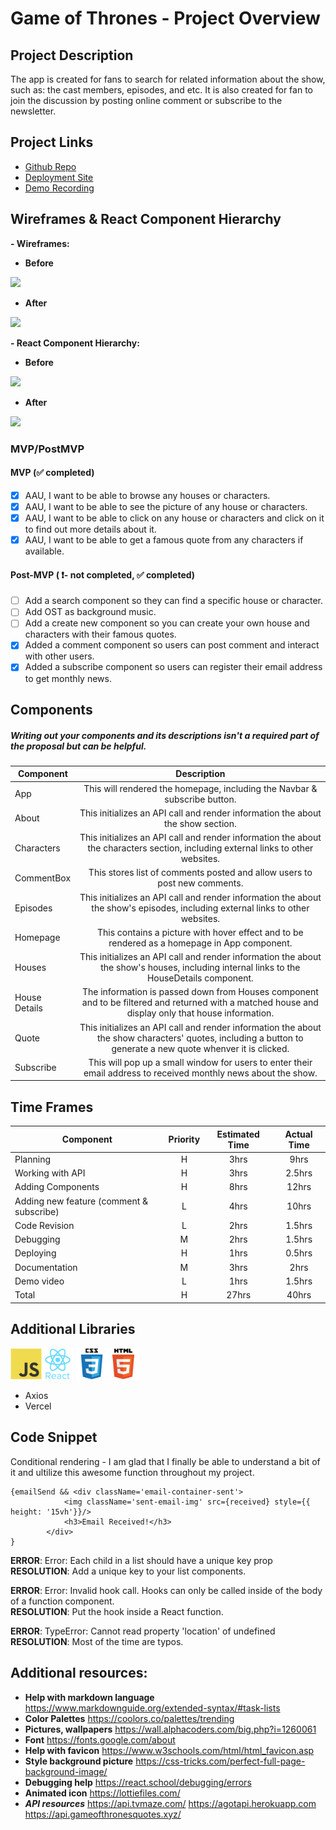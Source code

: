 # Game of Thrones - Project Overview

## Project Description

The app is created for fans to search for related information about the show, such as: the cast members, episodes, and etc. It is also created for fan to join the discussion by posting online comment or subscribe to the newsletter.

## Project Links

- [Github Repo](https://github.com/nghiavo24/game-of-thrones)
- [Deployment Site](https://game-of-thrones-nu.vercel.app/)
- [Demo Recording](https://youtu.be/tyeAdyQTPDM)

## Wireframes & React Component Hierarchy
**- Wireframes:**
- **Before**
<img src="https://i.imgur.com/zP3fQea.png">

- **After**
<img src="https://i.imgur.com/a9jOvcp.png">

**- React Component Hierarchy:**

- **Before**

<img src="https://i.imgur.com/ThQPlgo.png">

- **After**

<img src="https://i.imgur.com/yhK9n8S.png">


### MVP/PostMVP

#### MVP (✅ completed)

- [x] AAU, I want to be able to browse any houses or characters. 
- [x] AAU, I want to be able to see the picture of any house or characters.
- [x] AAU, I want to be able to click on any house or characters and click on it to find out more details about it.
- [x] AAU, I want to be able to get a famous quote from any characters if available. 

#### Post-MVP ( ❗- not completed, ✅ completed)
- [ ] Add a search component so they can find a specific house or character.
- [ ] Add OST as background music.
- [ ] Add a create new component so you can create your own house and characters with their famous quotes.
- [x] Added a comment component so users can post comment and interact with other users.
- [x] Added a subscribe component so users can register their email address to get monthly news.

## Components
##### Writing out your components and its descriptions isn't a required part of the proposal but can be helpful.


| Component | Description | 
| --- | :---: |  
| App | This will rendered the homepage, including the Navbar & subscribe button.| 
| About | This initializes an API call and render information the about the show section.  | 
| Characters | This initializes an API call and render information the about the characters section, including external links to other websites. | 
| CommentBox | This stores list of comments posted and allow users to post new comments.  | 
| Episodes | This initializes an API call and render information the about the show's episodes, including external links to other websites. | 
| Homepage | This contains a picture with hover effect and to be rendered as a homepage in App component. | 
| Houses | This initializes an API call and render information the about the show's houses, including internal links to the HouseDetails component.  | 
| House Details | The information is passed down from Houses component and to be filtered and returned with a matched house and display only that house information.  | 
| Quote | This initializes an API call and render information the about the show characters' quotes, including a button to generate a new quote whenver it is clicked. | 
| Subscribe | This will pop up a small window for users to enter their email address to received monthly news about the show.  | 


## Time Frames


| Component | Priority | Estimated Time | Actual Time |
| --- | :---: |  :---: | :---: 
| Planning | H | 3hrs| 9hrs |
| Working with API | H | 3hrs| 2.5hrs |
| Adding Components| H | 8hrs| 12hrs |
| Adding new feature (comment & subscribe) | L | 4hrs| 10hrs |
| Code Revision | L | 2hrs| 1.5hrs |
| Debugging | M | 2hrs| 1.5hrs |
| Deploying | H | 1hrs| 0.5hrs |
| Documentation | M | 3hrs| 2hrs |
| Demo video | L | 1hrs| 1.5hrs |
| Total | H | 27hrs| 40hrs |

## Additional Libraries

 <img src="https://raw.githubusercontent.com/devicons/devicon/master/icons/javascript/javascript-original.svg" width=10% height=10%><img src="https://raw.githubusercontent.com/devicons/devicon/master/icons/react/react-original-wordmark.svg" width=10% height=10%> <img src="https://raw.githubusercontent.com/devicons/devicon/master/icons/css3/css3-original-wordmark.svg" width=10% height=10%><img src="https://raw.githubusercontent.com/devicons/devicon/master/icons/html5/html5-original-wordmark.svg" width=10% height=10%>
- Axios
- Vercel

## Code Snippet

Conditional rendering - I am glad that I finally be able to understand a bit of it and ultilize this awesome function throughout my project.

```
{emailSend && <div className='email-container-sent'>
            <img className='sent-email-img' src={received} style={{ height: '15vh'}}/>
            <h3>Email Received!</h3>
        </div>
}
```


**ERROR**: Error: Each child in a list should have a unique key prop                              
**RESOLUTION**: Add a unique key to your list components.

**ERROR**: Error: Invalid hook call. Hooks can only be called inside of the body of a function component.                            
**RESOLUTION**: Put the hook inside a React function.

**ERROR**: TypeError: Cannot read property 'location' of undefined                             
**RESOLUTION**: Most of the time are typos.

## Additional resources:

- **Help with markdown language**
https://www.markdownguide.org/extended-syntax/#task-lists
- **Color Palettes**
https://coolors.co/palettes/trending
- **Pictures, wallpapers**
https://wall.alphacoders.com/big.php?i=1260061
- **Font**
https://fonts.google.com/about
- **Help with favicon**
https://www.w3schools.com/html/html_favicon.asp
- **Style background picture**
https://css-tricks.com/perfect-full-page-background-image/
- **Debugging help**
https://react.school/debugging/errors
- **Animated icon**
https://lottiefiles.com/
- ***API resources***
https://api.tvmaze.com/
https://agotapi.herokuapp.com
https://api.gameofthronesquotes.xyz/



